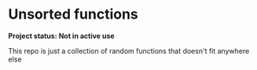 # Unsorted functions

__Project status: Not in active use__

This repo is just a collection of random functions that doesn't fit anywhere else